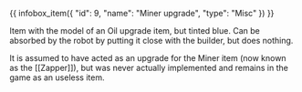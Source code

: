 {{ infobox_item({
	"id": 9,
	"name": "Miner upgrade",
	"type": "Misc"
}) }}

Item with the model of an Oil upgrade item, but tinted blue. Can be absorbed by the robot by putting it close with the builder, but does nothing.

It is assumed to have acted as an upgrade for the Miner item (now known as the [[Zapper]]), but was never actually implemented and remains in the game as an useless item.